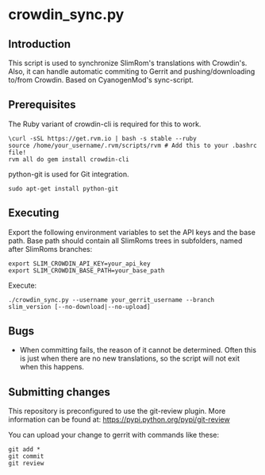 crowdin_sync.py
==================

Introduction
------------
This script is used to synchronize SlimRom's translations with Crowdin's. Also, it can handle
automatic commiting to Gerrit and pushing/downloading to/from Crowdin.
Based on CyanogenMod's sync-script.

Prerequisites
-------------
The Ruby variant of crowdin-cli is required for this to work.

    \curl -sSL https://get.rvm.io | bash -s stable --ruby
    source /home/your_username/.rvm/scripts/rvm # Add this to your .bashrc file!
    rvm all do gem install crowdin-cli

python-git is used for Git integration.

    sudo apt-get install python-git

Executing
---------
Export the following environment variables to set the API keys and the base path.
Base path should contain all SlimRoms trees in subfolders, named after SlimRoms branches:

    export SLIM_CROWDIN_API_KEY=your_api_key
    export SLIM_CROWDIN_BASE_PATH=your_base_path

Execute:

    ./crowdin_sync.py --username your_gerrit_username --branch slim_version [--no-download|--no-upload]

Bugs
----
 - When committing fails, the reason of it cannot be determined. Often this is just when there
   are no new translations, so the script will not exit when this happens.

Submitting changes
------------------
This repository is preconfigured to use the git-review plugin. More information can be found at:
https://pypi.python.org/pypi/git-review

You can upload your change to gerrit with commands like these:

    git add *
    git commit
    git review
